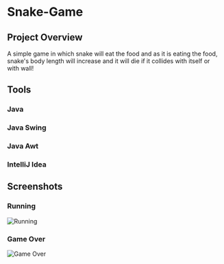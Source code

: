 # Snake-Game

## Project Overview
A simple game in which snake will eat the food and as it is eating the food, snake's body length will increase and it will die if it collides with itself or with wall!

## Tools
### Java
### Java Swing
### Java Awt
### IntelliJ Idea

## Screenshots
### Running
![Running](https://user-images.githubusercontent.com/116621224/197728418-573b1726-3ec5-4e7e-b80b-c3f8b7bce11e.png)

### Game Over
![Game Over](https://user-images.githubusercontent.com/116621224/197728265-23b8d305-f73d-4bd7-9907-57c052b853bf.PNG)
